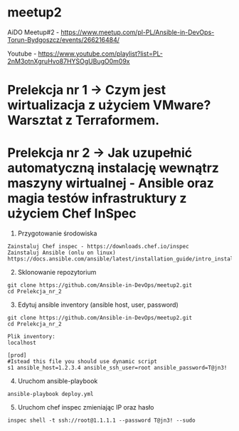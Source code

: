 # meetup2
AiDO Meetup#2 - https://www.meetup.com/pl-PL/Ansible-in-DevOps-Torun-Bydgoszcz/events/266216484/

Youtube - https://www.youtube.com/playlist?list=PL-2nM3otnXgruHvo87HYSOgUBugO0m09x

# Prelekcja nr 1 -> Czym jest wirtualizacja z użyciem VMware? Warsztat z Terraformem.


# Prelekcja nr 2 -> Jak uzupełnić automatyczną instalację wewnątrz maszyny wirtualnej - Ansible oraz magia testów infrastruktury z użyciem Chef InSpec

1. Przygotowanie środowiska

````
Zainstaluj Chef inspec - https://downloads.chef.io/inspec
Zainstaluj Ansible (onlu on linux) https://docs.ansible.com/ansible/latest/installation_guide/intro_installation.html
````

2. Sklonowanie repozytorium

````
git clone https://github.com/Ansible-in-DevOps/meetup2.git
cd Prelekcja_nr_2
````

3. Edytuj ansible inventory (ansible host, user, password)

````
git clone https://github.com/Ansible-in-DevOps/meetup2.git
cd Prelekcja_nr_2

Plik inventory:
localhost

[prod]
#Istead this file you should use dynamic script
s1 ansible_host=1.2.3.4 ansible_ssh_user=root ansible_password=T@jn3!
````

4. Uruchom ansible-playbook

````
ansible-playbook deploy.yml
````

5. Uruchom chef inspec zmieniając IP oraz hasło

````
inspec shell -t ssh://root@1.1.1.1 --password T@jn3! --sudo
````
